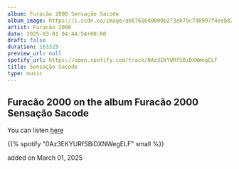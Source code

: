 ```yaml
---
album: Furacão 2000 Sensação Sacode
album_image: https://i.scdn.co/image/ab67616d0000b273e079c7d8997f4eeb02d0f315
artist: Furacão 2000
date: 2025-03-01 04:44:54+00:00
draft: false
duration: 163325
preview_url: null
spotify_url: https://open.spotify.com/track/0Az3EKYURfSBiDXNWegELF
title: Sensação Sacode
type: music
---
```



## Furacão 2000 on the album Furacão 2000 Sensação Sacode

You can listen [here](https://open.spotify.com/track/0Az3EKYURfSBiDXNWegELF)

{{% spotify "0Az3EKYURfSBiDXNWegELF" small %}}

added on March 01, 2025